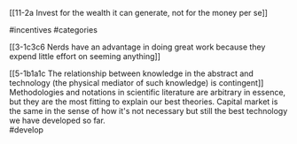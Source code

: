 [[11-2a Invest for the wealth it can generate, not for the money per se]]

#incentives 
#categories 

[[3-1c3c6 Nerds have an advantage in doing great work because they expend little effort on seeming anything]]

[[5-1b1a1c The relationship between knowledge in the abstract and technology (the physical mediator of such knowledge) is contingent]]
Methodologies and notations in scientific literature are arbitrary in essence, but they are the most fitting to explain our best theories. Capital market is the same in the sense of how it's not necessary but still the best technology we have developed so far.  
#develop 